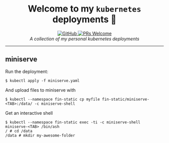 <h1 align="center">Welcome to my <code>kubernetes</code> deployments 👋</h1>
<p align="center">
  <a href="https://github.com/fin-ger/kube-deployments/blob/master/LICENSE">
    <img alt="GitHub" src="https://img.shields.io/github/license/fin-ger/kube-deployments.svg">
  </a>
  <a href="http://makeapullrequest.com">
    <img alt="PRs Welcome" src="https://img.shields.io/badge/PRs-welcome-brightgreen.svg" target="_blank" />
  </a>
  <br>
  <i>A collection of my personal kubernetes deployments</i>
</p>

---

## miniserve

Run the deployment:

```
$ kubectl apply -f miniserve.yaml
```

And upload files to miniserve with

```
$ kubectl --namespace fin-static cp myfile fin-static/miniserve-<TAB>:/data/ -c miniserve-shell
```

Get an interactive shell

```
$ kubectl --namespace fin-static exec -ti -c miniserve-shell miniserve-<TAB> /bin/ash
/ # cd /data
/data # mkdir my-awesome-folder
```
